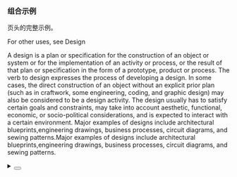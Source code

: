 ### 组合示例

页头的完整示例。

<div class="cell-demo vp-raw">
  <div :style="{ background: 'var(--color-fill-2)', padding: '28px' }">
    <yc-page-header
      :style="{ background: 'var(--color-bg-2)' }"
      title="ArcoDesign">
      <template #breadcrumb>
        <yc-breadcrumb>
          <yc-breadcrumb-item>Home</yc-breadcrumb-item>
          <yc-breadcrumb-item>Channel</yc-breadcrumb-item>
          <yc-breadcrumb-item>News</yc-breadcrumb-item>
        </yc-breadcrumb>
      </template>
      <template #subtitle>
        <yc-space>
          <span>ArcoDesign Vue 2.0</span>
          <yc-tag
            color="red"
            size="small"
            >Default</yc-tag
          >
        </yc-space>
      </template>
      <template #extra>
        <yc-space>
          <yc-button>Cancel</yc-button>
          <yc-button type="primary">Save</yc-button>
        </yc-space>
      </template>
      <p>For other uses, see Design</p>
      <p>
        A design is a plan or specification for the construction of an object or
        system or for the implementation of an activity or process, or the
        result of that plan or specification in the form of a prototype, product
        or process. The verb to design expresses the process of developing a
        design. In some cases, the direct construction of an object without an
        explicit prior plan (such as in craftwork, some engineering, coding, and
        graphic design) may also be considered to be a design activity. The
        design usually has to satisfy certain goals and constraints, may take
        into account aesthetic, functional, economic, or socio-political
        considerations, and is expected to interact with a certain environment.
        Major examples of designs include architectural blueprints,engineering
        drawings, business processes, circuit diagrams, and sewing
        patterns.Major examples of designs include architectural
        blueprints,engineering drawings, business processes, circuit diagrams,
        and sewing patterns.
      </p>
    </yc-page-header>
  </div>
</div>

<details>
<summary>
 <button class="code-btn"  >
    <icon-code />
 </button>
</summary>

```vue
<template>
  <div :style="{ background: 'var(--color-fill-2)', padding: '28px' }">
    <yc-page-header
      :style="{ background: 'var(--color-bg-2)' }"
      title="ArcoDesign">
      <template #breadcrumb>
        <yc-breadcrumb>
          <yc-breadcrumb-item>Home</yc-breadcrumb-item>
          <yc-breadcrumb-item>Channel</yc-breadcrumb-item>
          <yc-breadcrumb-item>News</yc-breadcrumb-item>
        </yc-breadcrumb>
      </template>
      <template #subtitle>
        <yc-space>
          <span>ArcoDesign Vue 2.0</span>
          <yc-tag
            color="red"
            size="small"
            >Default</yc-tag
          >
        </yc-space>
      </template>
      <template #extra>
        <yc-space>
          <yc-button>Cancel</yc-button>
          <yc-button type="primary">Save</yc-button>
        </yc-space>
      </template>
      <p>For other uses, see Design</p>
      <p>
        A design is a plan or specification for the construction of an object or
        system or for the implementation of an activity or process, or the
        result of that plan or specification in the form of a prototype, product
        or process. The verb to design expresses the process of developing a
        design. In some cases, the direct construction of an object without an
        explicit prior plan (such as in craftwork, some engineering, coding, and
        graphic design) may also be considered to be a design activity. The
        design usually has to satisfy certain goals and constraints, may take
        into account aesthetic, functional, economic, or socio-political
        considerations, and is expected to interact with a certain environment.
        Major examples of designs include architectural blueprints,engineering
        drawings, business processes, circuit diagrams, and sewing
        patterns.Major examples of designs include architectural
        blueprints,engineering drawings, business processes, circuit diagrams,
        and sewing patterns.
      </p>
    </yc-page-header>
  </div>
</template>

<script>
export default {};
</script>
```

</details>
